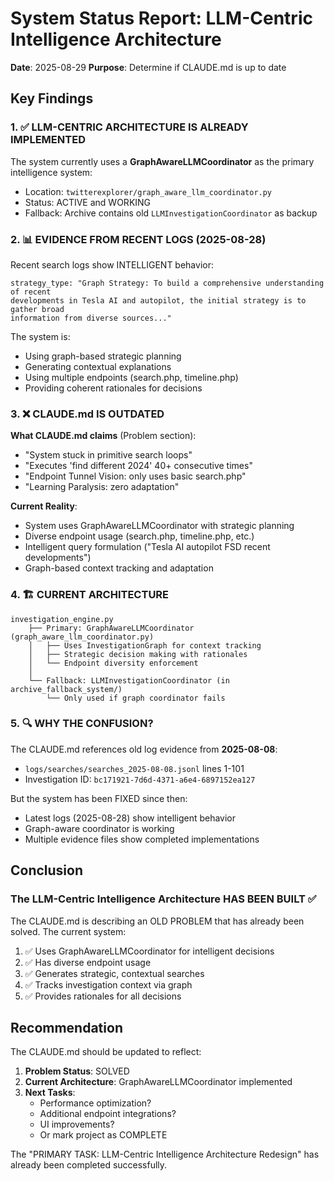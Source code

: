 # System Status Report: LLM-Centric Intelligence Architecture
**Date**: 2025-08-29
**Purpose**: Determine if CLAUDE.md is up to date

## Key Findings

### 1. ✅ LLM-CENTRIC ARCHITECTURE IS ALREADY IMPLEMENTED

The system currently uses a **GraphAwareLLMCoordinator** as the primary intelligence system:
- Location: `twitterexplorer/graph_aware_llm_coordinator.py`
- Status: ACTIVE and WORKING
- Fallback: Archive contains old `LLMInvestigationCoordinator` as backup

### 2. 📊 EVIDENCE FROM RECENT LOGS (2025-08-28)

Recent search logs show INTELLIGENT behavior:
```
strategy_type: "Graph Strategy: To build a comprehensive understanding of recent 
developments in Tesla AI and autopilot, the initial strategy is to gather broad 
information from diverse sources..."
```

The system is:
- Using graph-based strategic planning
- Generating contextual explanations
- Using multiple endpoints (search.php, timeline.php)
- Providing coherent rationales for decisions

### 3. ❌ CLAUDE.md IS OUTDATED

**What CLAUDE.md claims** (Problem section):
- "System stuck in primitive search loops"
- "Executes 'find different 2024' 40+ consecutive times"
- "Endpoint Tunnel Vision: only uses basic search.php"
- "Learning Paralysis: zero adaptation"

**Current Reality**:
- System uses GraphAwareLLMCoordinator with strategic planning
- Diverse endpoint usage (search.php, timeline.php, etc.)
- Intelligent query formulation ("Tesla AI autopilot FSD recent developments")
- Graph-based context tracking and adaptation

### 4. 🏗️ CURRENT ARCHITECTURE

```
investigation_engine.py
    ├── Primary: GraphAwareLLMCoordinator (graph_aware_llm_coordinator.py)
    │   ├── Uses InvestigationGraph for context tracking
    │   ├── Strategic decision making with rationales
    │   └── Endpoint diversity enforcement
    │
    └── Fallback: LLMInvestigationCoordinator (in archive_fallback_system/)
        └── Only used if graph coordinator fails
```

### 5. 🔍 WHY THE CONFUSION?

The CLAUDE.md references old log evidence from **2025-08-08**:
- `logs/searches/searches_2025-08-08.jsonl` lines 1-101
- Investigation ID: `bc171921-7d6d-4371-a6e4-6897152ea127`

But the system has been FIXED since then:
- Latest logs (2025-08-28) show intelligent behavior
- Graph-aware coordinator is working
- Multiple evidence files show completed implementations

## Conclusion

### The LLM-Centric Intelligence Architecture HAS BEEN BUILT ✅

The CLAUDE.md is describing an OLD PROBLEM that has already been solved. The current system:
1. ✅ Uses GraphAwareLLMCoordinator for intelligent decisions
2. ✅ Has diverse endpoint usage
3. ✅ Generates strategic, contextual searches
4. ✅ Tracks investigation context via graph
5. ✅ Provides rationales for all decisions

## Recommendation

The CLAUDE.md should be updated to reflect:
1. **Problem Status**: SOLVED
2. **Current Architecture**: GraphAwareLLMCoordinator implemented
3. **Next Tasks**: 
   - Performance optimization?
   - Additional endpoint integrations?
   - UI improvements?
   - Or mark project as COMPLETE

The "PRIMARY TASK: LLM-Centric Intelligence Architecture Redesign" has already been completed successfully.